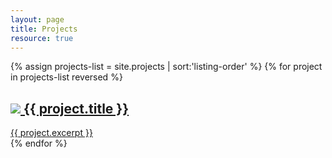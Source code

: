 ```yaml
---
layout: page
title: Projects
resource: true
---
```


<div class="posts-listing">
  {% assign projects-list = site.projects | sort:'listing-order' %}
  {% for project in projects-list reversed %}
    <a href="{{ site.baseurl }}{{ project.url }}" title="">
      <article class="post">
        <h1 class="post-title">
            <img src="{{ project.poster-image }}">
            {{ project.title }}
        </h1>
        {{ project.excerpt }}
      </article>
    </a>
  {% endfor %}
</div>

